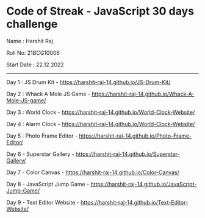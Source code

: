 <h1>Code of Streak - JavaScript 30 days challenge</h1>

Name : Harshit Raj

Roll No: 21BCG10006

Start Date : 22.12.2022

<hr>


Day 1 : JS Drum Kit - https://harshit-raj-14.github.io/JS-Drum-Kit/

Day 2 : Whack A Mole JS Game - https://harshit-raj-14.github.io/Whack-A-Mole-JS-game/

Day 3 : World Clock - https://harshit-raj-14.github.io/World-Clock-Website/

Day 4 : Alarm Clock - https://harshit-raj-14.github.io/World-Clock-Website/

Day 5 : Photo Frame Editor - https://harshit-raj-14.github.io/Photo-Frame-Editor/

Day 6 - Superstar Gallery - https://harshit-raj-14.github.io/Superstar-Gallery/

Day 7 - Color Canvas - https://harshit-raj-14.github.io/Color-Canvas/

Day 8 - JavaScript Jump Game - https://harshit-raj-14.github.io/JavaScript-Jump-Game/

Day 9 - Text Editor Website - https://harshit-raj-14.github.io/Text-Editor-Website/
